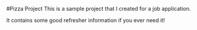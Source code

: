 #Pizza Project
This is a sample project that I created for a job application.

It contains some good refresher information if you ever need it!